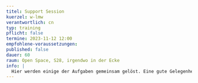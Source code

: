 ```yaml
---
titel: Support Session
kuerzel: w-lmw
verantwortlich: cn
typ: training
pflicht: false
termine: 2023-11-12 12:00
empfohlene-voraussetzungen:
published: false
dauer: 60
raum: Open Space, S28, irgendwo in der Ecke
info: |
  Hier werden einige der Aufgaben gemeinsam gelöst. Eine gute Gelegenheit für alle, die ihr Know-how noch ein bisschen auffrischen wollen.
---
```

